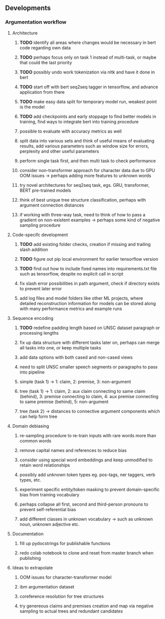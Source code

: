 Developments
------------

### Argumentation workflow

1.  Architecture

    1.  **TODO** identify all areas where changes would be
        necessary in bert code regarding own data

    2.  **TODO** perhaps focus only on task 1 instead of
        multi-task, or maybe that could the last priority

    3.  **TODO** possibly undo work tokenization via nltk and
        have it done in bert

    4.  **TODO** start off with bert seq2seq tagger in
        tensorflow, and advance application from there

    5.  **TODO** make easy data split for temporary model
        run, weakest point is the model

    6.  **TODO** add checkpoints and early stoppage to find
        better models in training, find ways to integrate bert into
        training procedure

    7.  possible to evaluate with accuracy metrics as well

    8.  split data into various sets and think of useful means of
        evaluating results, add various parameters such as window size
        for errors, perplexity and other useful parameters

    9.  perform single task first, and then multi task to check
        performance

    10. consider non-transformer approach for character data due to GPU
        OOM issues -\> perhaps adding more features to unknown words

    11. try novel architectures for seq2seq task, egs. GRU, transformer,
        BERT pre-trained models

    12. think of best unique tree structure classification, perhaps with
        argument connection distances

    13. if working with three-way task, need to think of how to pass a
        gradient on non-existent examples -\> perhaps some kind of
        negative sampling procedure

2.  Code-specifc development

    1.  **TODO** add existing folder checks, creation if
        missing and trailing slash addition

    2.  **TODO** figure out pip local environment for earlier
        tensorflow version

    3.  **TODO** find out how to include fixed names into
        requirements.txt file such as tensorflow, despite no explicit
        call in script

    4.  fix slash error possibilities in path argument, check if
        directory exists to prevent later error

    5.  add log files and model folders like other ML projects, where
        detailed reconstruction information for models can be stored
        along with many performance metrics and example runs

3.  Sequence encoding

    1.  **TODO** redefine padding length based on UNSC
        dataset paragraph or processing lengths

    2.  fix up data structure with different tasks later on, perhaps can
        merge all tasks into one, or keep multiple tasks

    3.  add data options with both cased and non-cased views

    4.  need to split UNSC smaller speech segments or paragraphs to pass
        into pipeline

    5.  simple (task 1) -\> 1: claim, 2: premise, 3: non-argument

    6.  tree (task 1) -\> 1: claim, 2: aux claim connecting to same
        claim (behind), 3: premise connecting to claim, 4: aux premise
        connecting to same premise (behind), 5: non-argument

    7.  tree (task 2) -\> distances to connective argument components
        which can help form tree

4.  Domain debiasing

    1.  re-sampling procedure to re-train inputs with rare words more
        than common words

    2.  remove capital names and references to reduce bias

    3.  consider using special word embeddings and keep unmodified to
        retain word relationships

    4.  possibly add unknown token types eg. pos-tags, ner taggers, verb
        types, etc.

    5.  experiment specific entity/token masking to prevent
        domain-specific bias from training vocabulary

    6.  perhaps collapse all first, second and third-person pronouns to
        prevent self-referential bias

    7.  add different classes in unknown vocabulary -\> such as unknown
        noun, unknown adjective etc.

5.  Documentation

    1.  fill up pydocstrings for publishable functions

    2.  redo colab notebook to clone and reset from master branch when
        publishing

6.  Ideas to extrapolate

    1.  OOM issues for character-transformer model

    2.  ibm argumentation dataset

    3.  coreference resolution for tree structures

    4.  try genereous claims and premises creation and map via negative
        sampling to actual trees and redundant candidates

